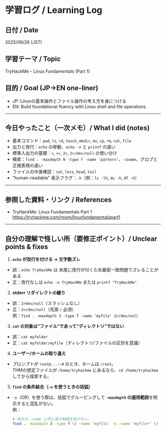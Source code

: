 # 学習ログ / Learning Log

## 日付 / Date
2025/09/26 (JST)

## 学習テーマ / Topic
TryHackMe – Linux Fundamentals (Part 1)

## 目的 / Goal (JP→EN one-liner)
- JP: Linuxの基本操作とファイル操作の考え方を身につける  
- EN: Build foundational fluency with Linux shell and file operations.

---

## 今日やったこと（一次メモ）/ What I did (notes)
- 基本コマンド：`pwd`, `ls`, `cd`, `touch`, `mkdir`, `mv`, `cp`, `rm`, `cat`, `file`
- 出力と改行：`echo` の挙動、`echo -n` と `printf` の違い
- 標準入出力の基礎：`>`, `>>`, `2>`, `2>/dev/null` の使い分け
- 検索：`find . -maxdepth N -type f -name 'pattern'`、`-iname`、グロブと正規表現の違い
- ファイルの中身確認：`cat`, `less`, `head`, `tail`
- “human-readable” 表示フラグ：`-h`（例：`ls -lh`, `du -h`, `df -h`）

---

## 参照した資料・リンク / References
- TryHackMe: Linux Fundamentals Part 1  
  https://tryhackme.com/room/linuxfundamentalspart1

---

## 自分の理解で怪しい所（要修正ポイント）/ Unclear points & fixes

1) **`echo` が改行を付ける → 文字数ズレ**  
- 誤：`echo TryHackMe` は 末尾に改行が付くため厳密一致問題でズレることがある  
- 正：改行なしは `echo -n TryHackMe` または `printf "TryHackMe"`

2) **stderr リダイレクトの綴り**  
- 誤：`2>dev/null`（スラッシュなし）  
- 正：`2>/dev/null`（先頭 `/` 必須）  
  例：`find . -maxdepth 3 -type f -name 'myfile' 2>/dev/null`

3) **`cat` の対象は“ファイル”であって“ディレクトリ”ではない**  
- 誤：`cat myfolder`  
- 正：`cat myfolder/myfile`（ディレクトリ/ファイルの区別を意識）

4) **ユーザー/ホームの取り違え**  
- プロンプトが `root@...:~#` のとき、ホームは `/root`。  
  THMの想定ファイルが `/home/tryhackme` にあるなら、`cd /home/tryhackme` してから探索する。

5) **`find` の条件結合（`-o` を使うときの括弧）**  
- `-o`（OR）を使う際は、括弧でグルーピングして **`-maxdepth` の適用範囲**を明示すると混乱がない。  
  例：  
  ```bash
  # 両方の -name に同じ深さ制限を掛けたい:
  find . -maxdepth 3 -type f \( -name 'myfile' -o -name 'myfile*' \) 2>/dev/null

